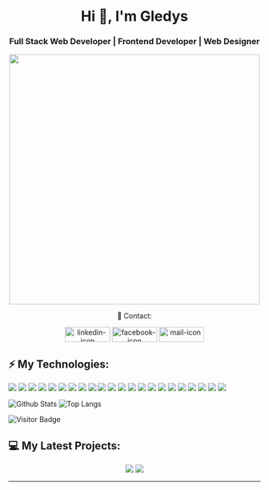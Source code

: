 <h1 align="center">Hi 👋, I'm Gledys </h1>
<h3 align="center">Full Stack Web Developer | Frontend Developer | Web Designer </h3>


<p align="center">
  <img width="500" src="https://media.giphy.com/media/L1R1tvI9svkIWwpVYr/giphy.gif">
</p>




<p align="center">📱 Contact:
<p align="center">
<a href="https://www.linkedin.com/in/gledys-muguerza" target="blank"><img align="center" src="https://img.shields.io/badge/LinkedIn-0077B5?style=for-the-badge&logo=linkedin&logoColor=white" alt="linkedin-icon" height="30" width="90" /></a>
<a href="https://wa.link/ozkphj" target="blank"><img align="center" src="https://img.shields.io/badge/WhatsApp-25D366?style=for-the-badge&logo=whatsapp&logoColor=white" alt="facebook-icon" height="30" width="90" /></a>
 <a href="mailto:gdys92@gmail.com" target="blank"><img  align="center" src="https://img.shields.io/badge/Gmail-D14836?style=for-the-badge&logo=gmail&logoColor=white" alt="mail-icon" height="30" width="90" /></a>
</p>
</p>



## ⚡ My Technologies:
<div float: right;>
<img src="https://img.shields.io/badge/javascript%20-%23323330.svg?&style=for-the-badge&logo=javascript&logoColor=%23F7DF1E"/>
<img src="https://img.shields.io/badge/typescript%20-%23007ACC.svg?&style=for-the-badge&logo=typescript&logoColor=white"/>
<img src="https://img.shields.io/badge/node.js%20-%2343853D.svg?&style=for-the-badge&logo=node.js&logoColor=white"/>
<img src="https://img.shields.io/badge/html5%20-%23E34F26.svg?&style=for-the-badge&logo=html5&logoColor=white"/>
<img src="https://img.shields.io/badge/css3%20-%231572B6.svg?&style=for-the-badge&logo=css3&logoColor=white"/>
<img src="https://img.shields.io/badge/SASS%20-hotpink.svg?&style=for-the-badge&logo=SASS&logoColor=white"/>
<img src="https://img.shields.io/badge/Express.js-404D59?style=for-the-badge&logo=express&logoColor=white"/>
<img src="https://img.shields.io/badge/angular%20-%23DD0031.svg?&style=for-the-badge&logo=angular&logoColor=white"/>
<img src="https://img.shields.io/badge/React-20232A?style=for-the-badge&logo=react&logoColor=61DAFB"/>
<img src="https://img.shields.io/badge/Redux-593D88?style=for-the-badge&logo=redux&logoColor=white"/>
<img src="https://img.shields.io/badge/jquery%20-%230769AD.svg?&style=for-the-badge&logo=jquery&logoColor=white"/>
<img src="https://img.shields.io/badge/bootstrap%20-%23563D7C.svg?&style=for-the-badge&logo=bootstrap&logoColor=white"/>
<img src="https://img.shields.io/badge/npm-CB3837?style=for-the-badge&logo=npm&logoColor=white"/>
<img src="https://img.shields.io/badge/Tailwind_CSS-38B2AC?style=for-the-badge&logo=tailwind-css&logoColor=white"/>
<img src="https://img.shields.io/badge/next.js-000000?style=for-the-badge&logo=next.js&logoColor=white"/>
<img src="https://img.shields.io/badge/git%20-%23F05033.svg?&style=for-the-badge&logo=git&logoColor=white"/>
<img src="https://img.shields.io/badge/mongodb-%23000000.svg?&style=for-the-badge&logo=mongodb&logoColor=green"/>
<img src="https://img.shields.io/badge/mysql-%2300f.svg?&style=for-the-badge&logo=mysql&logoColor=white"/>
<img src="https://img.shields.io/badge/PostgreSQL-316192?style=for-the-badge&logo=postgresql&logoColor=white"/>
<img src="https://img.shields.io/badge/webpack%20-%238DD6F9.svg?&style=for-the-badge&logo=webpack&logoColor=black" />
<img src="https://img.shields.io/badge/markdown-%23000000.svg?&style=for-the-badge&logo=markdown&logoColor=white"/>
<img src="https://img.shields.io/badge/Windows-0078D6?style=for-the-badge&logo=windows&logoColor=white"/>
</div>


![Github Stats](https://github-readme-stats.vercel.app/api?username=gdys92&count_private=true&show_icons=true&theme=tokyonight)
![Top Langs](https://github-readme-stats.vercel.app/api/top-langs/?username=gdys92&hide=TeX&layout=compact&theme=tokyonight)


![Visitor Badge](https://visitor-badge.laobi.icu/badge?page_id=gdys92)

## 💻 My Latest Projects:
<div align = "center">
<a href = "https://github.com/gdys92/MERN-favorite-videos"><img src="https://github-readme-stats.vercel.app/api/pin/?username=gdys92&repo=MERN-favorite-videos&theme=tokyonight"></a>
<a href = "https://github.com/gdys92/MEAN-photo-gallery"><img src="https://github-readme-stats.vercel.app/api/pin/?username=gdys92&repo=MEAN-photo-gallery&theme=tokyonight"></a>
<div>
 <hr>

